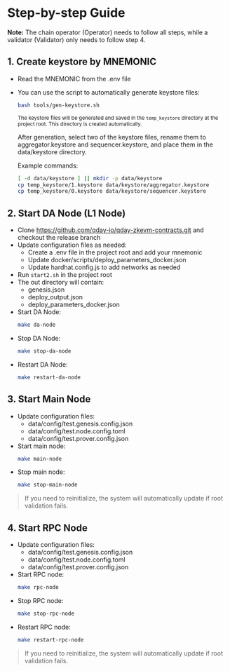 # Step-by-step Guide

<strong>Note:</strong> The chain operator (Operator) needs to follow all steps, while a validator (Validator) only needs to follow step 4.

## 1. Create keystore by MNEMONIC
- Read the MNEMONIC from the .env file
- You can use the script to automatically generate keystore files:

  ```sh
  bash tools/gen-keystore.sh
  ```
  <small>The keystore files will be generated and saved in the <code>temp_keystore</code> directory at the project root. This directory is created automatically.</small>

  After generation, select two of the keystore files, rename them to aggregator.keystore and sequencer.keystore, and place them in the data/keystore directory.

  Example commands:
  ```sh
  [ -d data/keystore ] || mkdir -p data/keystore
  cp temp_keystore/1.keystore data/keystore/aggregator.keystore
  cp temp_keystore/0.keystore data/keystore/sequencer.keystore
  ```

## 2. Start DA Node (L1 Node)
- Clone https://github.com/qday-io/qday-zkevm-contracts.git and checkout the release branch
- Update configuration files as needed:
  - Create a .env file in the project root and add your mnemonic
  - Update docker/scripts/deploy_parameters_docker.json
  - Update hardhat.config.js to add networks as needed
- Run `start2.sh` in the project root
- The out directory will contain:
  - genesis.json
  - deploy_output.json
  - deploy_parameters_docker.json
- Start DA Node:
  ```sh
  make da-node
  ```
- Stop DA Node:
  ```sh
  make stop-da-node
  ```
- Restart DA Node:
  ```sh
  make restart-da-node
  ```

## 3. Start Main Node
- Update configuration files:
  - data/config/test.genesis.config.json
  - data/config/test.node.config.toml
  - data/config/test.prover.config.json
- Start main node:
  ```sh
  make main-node
  ```
- Stop main node:
  ```sh
  make stop-main-node
  ```

> If you need to reinitialize, the system will automatically update if root validation fails.

## 4. Start RPC Node
- Update configuration files:
  - data/config/test.genesis.config.json
  - data/config/test.node.config.toml
  - data/config/test.prover.config.json
- Start RPC node:
  ```sh
  make rpc-node
  ```
- Stop RPC node:
  ```sh
  make stop-rpc-node
  ```
- Restart RPC node:
  ```sh
  make restart-rpc-node
  ```

> If you need to reinitialize, the system will automatically update if root validation fails. 